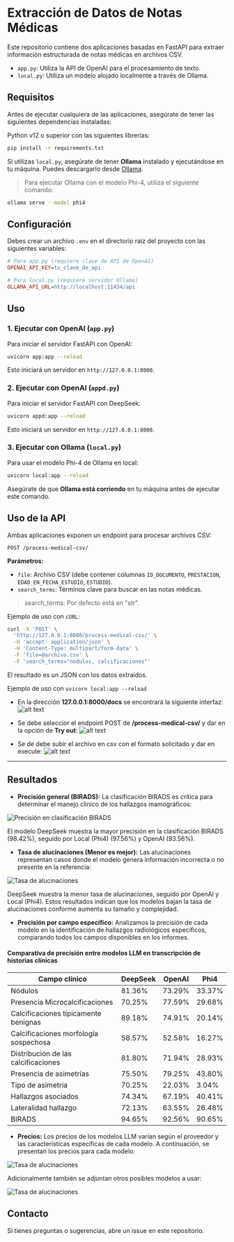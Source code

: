 # Extracción de Datos de Notas Médicas

Este repositorio contiene dos aplicaciones basadas en FastAPI para extraer información estructurada de notas médicas en archivos CSV. 

- `app.py`: Utiliza la API de OpenAI para el procesamiento de texto.
- `local.py`: Utiliza un modelo alojado localmente a través de Ollama.

## Requisitos

Antes de ejecutar cualquiera de las aplicaciones, asegúrate de tener las siguientes dependencias instaladas:

Python v12 o superior con las siguientes librerías:

```bash
pip install -r requirements.txt
```

Si utilizas `local.py`, asegúrate de tener **Ollama** instalado y ejecutándose en tu máquina. Puedes descargarlo desde [Ollama](https://ollama.com/).

> Para ejecutar Ollama con el modelo Phi-4, utiliza el siguiente comando:
```bash
ollama serve --model phi4 
```

## Configuración

Debes crear un archivo `.env` en el directorio raíz del proyecto con las siguientes variables:

```ini
# Para app.py (requiere clave de API de OpenAI)
OPENAI_API_KEY=tu_clave_de_api

# Para local.py (requiere servidor Ollama)
OLLAMA_API_URL=http://localhost:11434/api
```

## Uso

### 1. Ejecutar con OpenAI (`app.py`)

Para iniciar el servidor FastAPI con OpenAI:

```bash
uvicorn app:app --reload
```

Esto iniciará un servidor en `http://127.0.0.1:8000`.

### 2. Ejecutar con OpenAI (`appd.py`)

Para iniciar el servidor FastAPI con DeepSeek:

```bash
uvicorn appd:app --reload
```

Esto iniciará un servidor en `http://127.0.0.1:8000`.

### 3. Ejecutar con Ollama (`local.py`)

Para usar el modelo Phi-4 de Ollama en local:

```bash
uvicorn local:app --reload
```

Asegúrate de que **Ollama está corriendo** en tu máquina antes de ejecutar este comando.

## Uso de la API

Ambas aplicaciones exponen un endpoint para procesar archivos CSV:

```
POST /process-medical-csv/
```

**Parámetros:**
- `file`: Archivo CSV (debe contener columnas `ID_DOCUMENTO`, `PRESTACION`, `EDAD_EN_FECHA_ESTUDIO`, `ESTUDIO`).
- `search_terms`: Términos clave para buscar en las notas médicas.
>search_terms: Por defecto está en "str".

Ejemplo de uso con `cURL`:

```bash
curl -X 'POST' \
  'http://127.0.0.1:8000/process-medical-csv/' \
  -H 'accept: application/json' \
  -H 'Content-Type: multipart/form-data' \
  -F 'file=@archivo.csv' \
  -F 'search_terms="nodulos, calcificaciones"'
```

El resultado es un JSON con los datos extraídos.

Ejemplo de uso con `uvicorn local:app --reload`

- En la dirección **127.0.0.1:8000/docs** se encontrará la siguiente interfaz:
![alt text](/images/uvicorn.png)

- Se debe seleccior el endpoint POST de **/process-medical-csv/** y dar en la opción de **Try out**:
![alt text](/images/endpoint.png)

- Se de debe subir el archivo en csv con el formato solicitado y dar en execute:
![alt text](/images/upload%20file.png)

---

## Resultados

- **Precisión general (BIRADS):**
La clasificación BIRADS es crítica para determinar el manejo clínico de los hallazgos mamográficos:

![Precisión en clasificación BIRADS](/images/Imagen1.png)

 El modelo DeepSeek muestra la mayor precisión en la clasificación BIRADS (98.42%), seguido por Local (Phi4) (97.56%) y OpenAI (93.56%).

- **Tasa de alucinaciones (Menor es mejor):**
Las alucinaciones representan casos donde el modelo genera información incorrecta o no presente en la referencia:

![Tasa de alucinaciones](/images/Imagen2.png)

DeepSeek muestra la menor tasa de alucinaciones, seguido por OpenAI y Local (Phi4). Estos resultados indican que los modelos bajan la tasa de alucinaciones conforme aumenta su tamaño y complejidad.

- **Precisión por campo específico:**
Analizamos la precisión de cada modelo en la identificación de hallazgos radiológicos específicos, comparando todos los campos disponibles en los informes.


#### Comparativa de precisión entre modelos LLM en transcripción de historias clínicas

| **Campo clínico**                            | **DeepSeek** | **OpenAI** | **Phi4** |
|---------------------------------------------|--------------|------------|----------|
| Nódulos                                     | 81.36%       | 73.29%     | 33.37%   |
| Presencia Microcalcificaciones              | 70.25%       | 77.59%     | 29.68%   |
| Calcificaciones típicamente benignas        | 89.18%       | 74.91%     | 20.14%   |
| Calcificaciones morfología sospechosa       | 58.57%       | 52.58%     | 16.27%   |
| Distribución de las calcificaciones         | 81.80%       | 71.94%     | 28.93%   |
| Presencia de asimetrías                     | 75.50%       | 79.25%     | 43.80%   |
| Tipo de asimetría                           | 70.25%       | 22.03%     | 3.04%    |
| Hallazgos asociados                         | 74.34%       | 67.19%     | 40.41%   |
| Lateralidad hallazgo                        | 72.13%       | 63.55%     | 26.48%   |
| BIRADS                                      | 94.65%       | 92.56%     | 90.65%   |


- **Precios:**
Los precios de los modelos LLM varían según el proveedor y las características específicas de cada modelo. A continuación, se presentan los precios para cada modelo:

![Tasa de alucinaciones](/images/Imagen3.png)

Adicionalmente también se adjuntan otros posibles modelos a usar:

![Tasa de alucinaciones](/images/Imagen4.png)



## Contacto

Si tienes preguntas o sugerencias, abre un issue en este repositorio.
